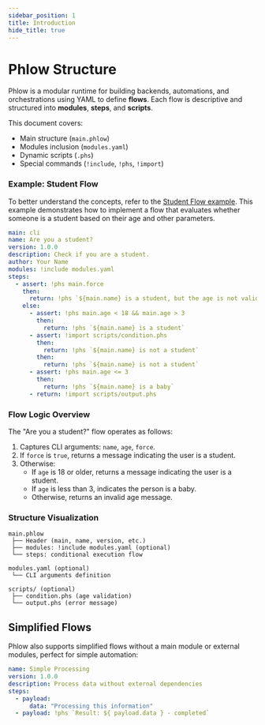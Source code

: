 ```yaml
---
sidebar_position: 1
title: Introduction
hide_title: true
---
```

# Phlow Structure

Phlow is a modular runtime for building backends, automations, and orchestrations using YAML to define **flows**. Each flow is descriptive and structured into **modules**, **steps**, and **scripts**.

This document covers:

- Main structure (`main.phlow`)
- Modules inclusion (`modules.yaml`)
- Dynamic scripts (`.phs`)
- Special commands (`!include`, `!phs`, `!import`)

### Example: Student Flow

To better understand the concepts, refer to the [Student Flow example](https://github.com/phlowdotdev/phlow/examples/students). This example demonstrates how to implement a flow that evaluates whether someone is a student based on their age and other parameters.

```yaml
main: cli
name: Are you a student?
version: 1.0.0
description: Check if you are a student.
author: Your Name
modules: !include modules.yaml
steps:
  - assert: !phs main.force
    then:
      return: !phs `${main.name} is a student, but the age is not valid`
    else:
      - assert: !phs main.age < 18 && main.age > 3
        then:
          return: !phs `${main.name} is a student`
      - assert: !import scripts/condition.phs
        then:
          return: !phs `${main.name} is not a student`
        then:
          return: !phs `${main.name} is not a student`
      - assert: !phs main.age <= 3
        then:
          return: !phs `${main.name} is a baby`  
      - return: !import scripts/output.phs
```

###  Flow Logic Overview

The "Are you a student?" flow operates as follows:

1. Captures CLI arguments: `name`, `age`, `force`.
2. If `force` is `true`, returns a message indicating the user is a student.
3. Otherwise:
    - If `age` is 18 or older, returns a message indicating the user is a student.
    - If `age` is less than 3, indicates the person is a baby.
    - Otherwise, returns an invalid age message.


###  Structure Visualization

```
main.phlow
 ├── Header (main, name, version, etc.)
 ├── modules: !include modules.yaml (optional)
 └── steps: conditional execution flow

modules.yaml (optional)
 └── CLI arguments definition

scripts/ (optional)
 ├── condition.phs (age validation)
 └── output.phs (error message)
```

## Simplified Flows

Phlow also supports simplified flows without a main module or external modules, perfect for simple automation:

```yaml
name: Simple Processing
version: 1.0.0
description: Process data without external dependencies
steps:
  - payload:
      data: "Processing this information"
  - payload: !phs `Result: ${ payload.data } - completed`
```
